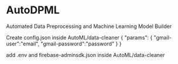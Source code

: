 # AutoDPML
Automated Data Preprocessing and Machine Learning Model Builder

Create config.json inside AutoML/data-cleaner
{
    "params":
    {
      "gmail-user":"email",
      "gmail-password":"password"
    }
}

add .env and firebase-adminsdk.json inside AutoML/data-cleaner





